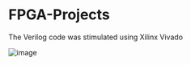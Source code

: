 # FPGA-Projects
The Verilog code was stimulated using Xilinx Vivado

![image](https://user-images.githubusercontent.com/71482618/221395653-21f3500d-9d70-4bf6-aeb5-63cf686454ea.png)

